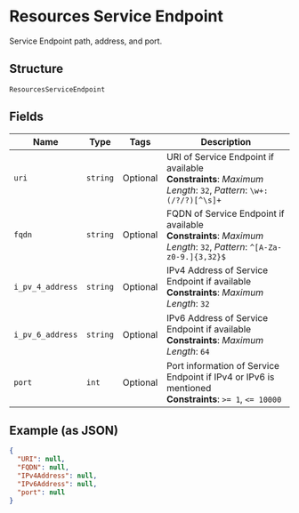 
# Resources Service Endpoint

Service Endpoint path, address, and port.

## Structure

`ResourcesServiceEndpoint`

## Fields

| Name | Type | Tags | Description |
|  --- | --- | --- | --- |
| `uri` | `string` | Optional | URI of Service Endpoint if available<br>**Constraints**: *Maximum Length*: `32`, *Pattern*: `\w+:(/?/?)[^\s]+` |
| `fqdn` | `string` | Optional | FQDN of Service Endpoint if available<br>**Constraints**: *Maximum Length*: `32`, *Pattern*: `^[A-Za-z0-9.]{3,32}$` |
| `i_pv_4_address` | `string` | Optional | IPv4 Address of Service Endpoint if available<br>**Constraints**: *Maximum Length*: `32` |
| `i_pv_6_address` | `string` | Optional | IPv6 Address of Service Endpoint if available<br>**Constraints**: *Maximum Length*: `64` |
| `port` | `int` | Optional | Port information of Service Endpoint if IPv4 or IPv6 is mentioned<br>**Constraints**: `>= 1`, `<= 10000` |

## Example (as JSON)

```json
{
  "URI": null,
  "FQDN": null,
  "IPv4Address": null,
  "IPv6Address": null,
  "port": null
}
```

